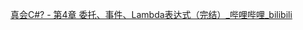 [真会C#? - 第4章 委托、事件、Lambda表达式（完结）_哔哩哔哩_bilibili](https://www.bilibili.com/video/BV1Ht41137R1?spm_id_from=333.999.0.0&vd_source=be746efb77e979ca275e4f65f2d8cda3)